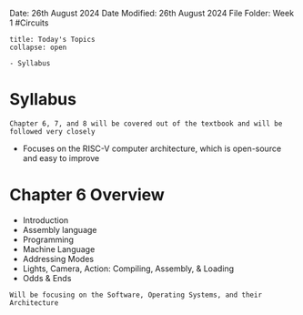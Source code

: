 Date: 26th August 2024
Date Modified: 26th August 2024
File Folder: Week 1
#Circuits

```ad-abstract
title: Today's Topics
collapse: open

- Syllabus

```

# Syllabus

```ad-note
Chapter 6, 7, and 8 will be covered out of the textbook and will be followed very closely
```

- Focuses on the RISC-V computer architecture, which is open-source and easy to improve

# Chapter 6 Overview

- Introduction
- Assembly language
- Programming
- Machine Language
- Addressing Modes
- Lights, Camera, Action: Compiling, Assembly, & Loading
- Odds & Ends

```ad-important
Will be focusing on the Software, Operating Systems, and their Architecture
```



